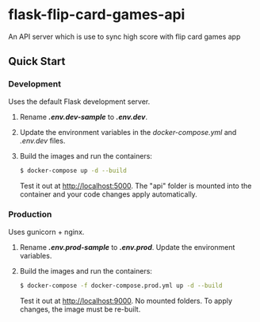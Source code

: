 # flask-flip-card-games-api
An API server which is use to sync high score with flip card games app 

## Quick Start

### Development

Uses the default Flask development server.

1. Rename __*.env.dev-sample*__ to __*.env.dev*__.
1. Update the environment variables in the *docker-compose.yml* and *.env.dev* files.
1. Build the images and run the containers:

    ```sh
    $ docker-compose up -d --build
    ```

    Test it out at [http://localhost:5000](http://localhost:5000). The "api" folder is mounted into the container and your code changes apply automatically.

### Production

Uses gunicorn + nginx.

1. Rename __*.env.prod-sample*__ to __*.env.prod*__. Update the environment variables.
1. Build the images and run the containers:

    ```sh
    $ docker-compose -f docker-compose.prod.yml up -d --build
    ```

    Test it out at [http://localhost:9000](http://localhost:9000). No mounted folders. To apply changes, the image must be re-built.
